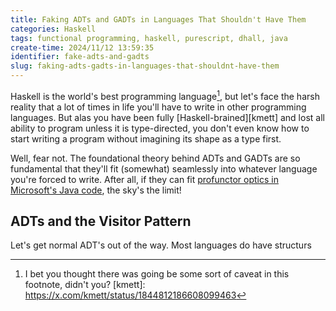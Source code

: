 ```yaml
---
title: Faking ADTs and GADTs in Languages That Shouldn't Have Them
categories: Haskell
tags: functional programming, haskell, purescript, dhall, java
create-time: 2024/11/12 13:59:35
identifier: fake-adts-and-gadts
slug: faking-adts-gadts-in-languages-that-shouldnt-have-them
---
```


Haskell is the world's best programming language[^best], but let's face the harsh
reality that a lot of times in life you'll have to write in other programming
languages. But alas you have been fully [Haskell-brained][kmett] and lost all
ability to program unless it is type-directed, you don't even know how to start
writing a program without imagining its shape as a type first.

[^best]: I bet you thought there was going be some sort of caveat in this
footnote, didn't you?
[kmett]: https://x.com/kmett/status/1844812186608099463

Well, fear not. The foundational theory behind ADTs and GADTs are so
fundamental that they'll fit (somewhat) seamlessly into whatever language
you're forced to write. After all, if they can fit [profunctor optics in
Microsoft's Java code][profunctor], the sky's the limit!

[profunctor]: https://www.reddit.com/r/haskell/comments/9m2o5r/digging_reveals_profunctor_optics_in_mineacraft/

ADTs and the Visitor Pattern
----------------------------

Let's get normal ADT's out of the way. Most languages do have structurs

